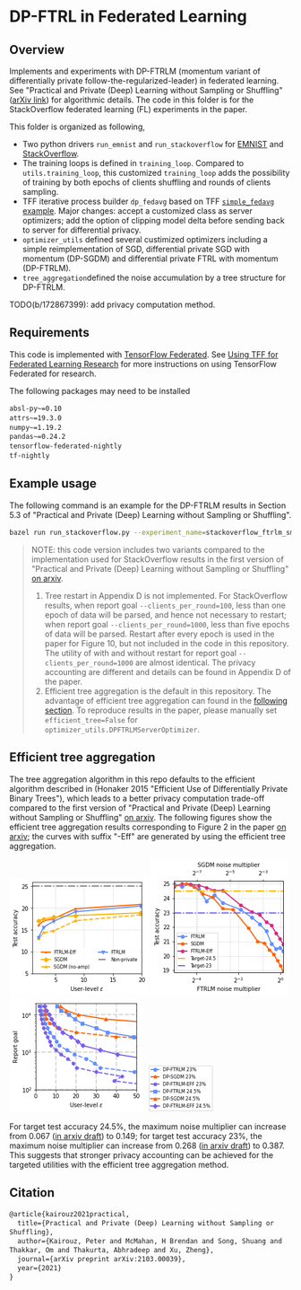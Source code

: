 # DP-FTRL in Federated Learning

## Overview

Implements and experiments with DP-FTRLM (momentum variant of differentially
private follow-the-regularized-leader) in federated learning. See "Practical and
Private (Deep) Learning without Sampling or Shuffling"
([arXiv link](https://arxiv.org/abs/2103.00039)) for algorithmic details. The
code in this folder is for the StackOverflow federated learning (FL) experiments
in the paper.

This folder is organized as following,

*   Two python drivers `run_emnist` and `run_stackoverflow` for
    [EMNIST](https://www.tensorflow.org/federated/api_docs/python/tff/simulation/datasets/emnist)
    and
    [StackOverflow](https://www.tensorflow.org/federated/api_docs/python/tff/simulation/datasets/stackoverflow).
*   The training loops is defined in `training_loop`. Compared to
    `utils.training_loop`, this customized `training_loop` adds the possibility
    of training by both epochs of clients shuffling and rounds of clients
    sampling.
*   TFF iterative process builder `dp_fedavg` based on TFF
    [`simple_fedavg` example](https://github.com/tensorflow/federated/tree/master/tensorflow_federated/python/examples/simple_fedavg).
    Major changes: accept a customized class as server optimizers; add the
    option of clipping model delta before sending back to server for
    differential privacy.
*   `optimizer_utils` defined several custimized optimizers including a simple
    reimplementation of SGD, differential private SGD with momentum (DP-SGDM)
    and differential private FTRL with momentum (DP-FTRLM).
*   `tree_aggregation`defined the noise accumulation by a tree structure for
    DP-FTRLM.

TODO(b/172867399): add privacy computation method.

## Requirements

This code is implemented with
[TensorFlow Federated](https://www.tensorflow.org/federated). See
[Using TFF for Federated Learning Research](https://www.tensorflow.org/federated/tff_for_research)
for more instructions on using TensorFlow Federated for research.

The following packages may need to be installed

<!-- mdformat off (multiple lines of small code piece) -->

```bash
absl-py~=0.10
attrs~=19.3.0
numpy~=1.19.2
pandas~=0.24.2
tensorflow-federated-nightly
tf-nightly
```

<!-- mdformat on -->

## Example usage

The following command is an example for the DP-FTRLM results in Section 5.3 of
"Practical and Private (Deep) Learning without Sampling or Shuffling".

```bash
bazel run run_stackoverflow.py --experiment_name=stackoverflow_ftrlm_smalln --server_optimizer=dpftrlm --total_epochs=1 --total_rounds=1600 --client_lr=0.5 --server_lr=3 --clip_norm=1 --noise_multiplier=0.067
```

> NOTE: this code version includes two variants compared to the implementation
> used for StackOverflow results in the first version of "Practical and Private
> (Deep) Learning without Sampling or Shuffling"
> [on arxiv](https://arxiv.org/abs/2103.00039v1).
>
> 1.  Tree restart in Appendix D is not implemented. For StackOverflow results,
>     when report goal `--clients_per_round=100`, less than one epoch of data
>     will be parsed, and hence not necessary to restart; when report goal
>     `--clients_per_round=1000`, less than five epochs of data will be parsed.
>     Restart after every epoch is used in the paper for Figure 10, but not
>     included in the code in this repository. The utility of with and without
>     restart for report goal `--clients_per_round=1000` are almost identical.
>     The privacy accounting are different and details can be found in Appendix
>     D of the paper.
> 1.  Efficient tree aggregation is the default in this repository. The
>     advantage of efficient tree aggregation can found in the
>     [following section](#efficient-tree-aggregation). To reproduce results in
>     the paper, please manually set `efficient_tree=False` for
>     `optimizer_utils.DPFTRLMServerOptimizer`.

## Efficient tree aggregation

The tree aggregation algorithm in this repo defaults to the efficient algorithm
described in (Honaker 2015 "Efficient Use of Differentially Private Binary
Trees"), which leads to a better privacy computation trade-off compared to the
first version of "Practical and Private (Deep) Learning without Sampling or
Shuffling" [on arxiv](https://arxiv.org/abs/2103.00039v1). The following figures
show the efficient tree aggregation results corresponding to Figure 2 in the
paper [on arxiv](https://arxiv.org/abs/2103.00039v1); the curves with suffix
"-Eff" are generated by using the efficient tree aggregation.

![privacy utility tradeoff with efficient tree aggregation](docs/images/fig2a.png)
![noise multiplier for target utility](docs/images/fig2b.png)
![privacy computation tradeoff for target utility](docs/images/fig2c.png)
![privacy computation legend](docs/images/fig2c-legend.png)

For target test accuracy 24.5%, the maximum noise multiplier can increase from
0.067 ([in arxiv draft](https://arxiv.org/abs/2103.00039v1)) to 0.149; for
target test accuracy 23%, the maximum noise multiplier can increase from 0.268
([in arxiv draft](https://arxiv.org/abs/2103.00039v1)) to 0.387. This suggests
that stronger privacy accounting can be achieved for the targeted utilities with
the efficient tree aggregation method.

## Citation

```
@article{kairouz2021practical,
  title={Practical and Private (Deep) Learning without Sampling or Shuffling},
  author={Kairouz, Peter and McMahan, H Brendan and Song, Shuang and Thakkar, Om and Thakurta, Abhradeep and Xu, Zheng},
  journal={arXiv preprint arXiv:2103.00039},
  year={2021}
}
```
